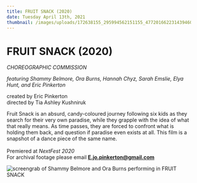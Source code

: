 ```yaml
---
title: FRUIT SNACK (2020)
date: Tuesday April 13th, 2021
thumbnail: /images/uploads/172638155_295994562151155_4772016622314394609_n.png
---
```

# FRUIT SNACK (2020)

*CHOREOGRAPHIC COMMISSION*

*featuring Shammy Belmore, Ora Burns, Hannah Chyz, Sarah Emslie, Elya Hunt, and Eric Pinkerton*

created by Eric Pinkerton\
directed by Tia Ashley Kushniruk

Fruit Snack is an absurd, candy-coloured journey following six kids as they search for their very own paradise, while they grapple with the idea of what that really means. As time passes, they are forced to confront what is holding them back, and question if paradise even exists at all. This film is a snapshot of a dance piece of the same name.\
\
Premiered at *NextFest 2020* \
For archival footage please email **E.jo.pinkerton@gmail.com**

![](/images/uploads/173015723_359164878799975_7546754308240180359_n.png "screengrab of Shammy Belmore and Ora Burns performing in FRUIT SNACK ")